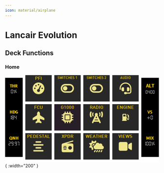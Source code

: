 ```yaml
---
icon: material/airplane
---
```


# Lancair Evolution


## Deck Functions


### Home
![](../assets/images/aerobask-robin-dr401/home.png){ :width="200" }

